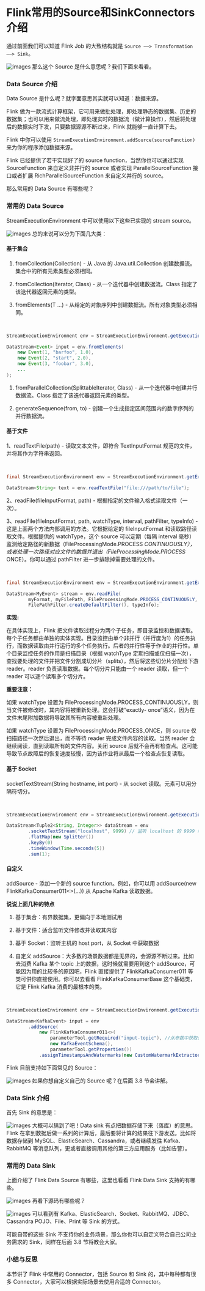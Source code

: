 # Flink常用的Source和SinkConnectors介绍

通过前面我们可以知道 Flink Job 的大致结构就是 `Source ——> Transformation ——> Sink`。

![images](https://static.lovedata.net/zs/2019-04-30-061441.jpg)
那么这个 Source 是什么意思呢？我们下面来看看。

### Data Source 介绍

Data Source 是什么呢？就字面意思其实就可以知道：数据来源。

Flink
做为一款流式计算框架，它可用来做批处理，即处理静态的数据集、历史的数据集；也可以用来做流处理，即处理实时的数据流（做计算操作），然后将处理后的数据实时下发，只要数据源源不断过来，Flink
就能够一直计算下去。

Flink 中你可以使用 `StreamExecutionEnvironment.addSource(sourceFunction)`
来为你的程序添加数据来源。

Flink 已经提供了若干实现好了的 source function，当然你也可以通过实现 SourceFunction 来自定义非并行的 source
或者实现 ParallelSourceFunction 接口或者扩展 RichParallelSourceFunction 来自定义并行的 source。

那么常用的 Data Source 有哪些呢？

### 常用的 Data Source

StreamExecutionEnvironment 中可以使用以下这些已实现的 stream source。

![images](https://static.lovedata.net/zs/2019-10-23-083744.png)
总的来说可以分为下面几大类：

#### 基于集合

  1. fromCollection(Collection) - 从 Java 的 Java.util.Collection 创建数据流。集合中的所有元素类型必须相同。

  2. fromCollection(Iterator, Class) - 从一个迭代器中创建数据流。Class 指定了该迭代器返回元素的类型。

  3. fromElements(T ...) - 从给定的对象序列中创建数据流。所有对象类型必须相同。


​    
```java
StreamExecutionEnvironment env = StreamExecutionEnvironment.getExecutionEnvironment();

DataStream<Event> input = env.fromElements(
    new Event(1, "barfoo", 1.0),
    new Event(2, "start", 2.0),
    new Event(3, "foobar", 3.0),
    ...
);
```


  1. fromParallelCollection(SplittableIterator, Class) - 从一个迭代器中创建并行数据流。Class 指定了该迭代器返回元素的类型。

  2. generateSequence(from, to) - 创建一个生成指定区间范围内的数字序列的并行数据流。

#### 基于文件

1、readTextFile(path) - 读取文本文件，即符合 TextInputFormat 规范的文件，并将其作为字符串返回。


​    
```java
final StreamExecutionEnvironment env = StreamExecutionEnvironment.getExecutionEnvironment();

DataStream<String> text = env.readTextFile("file:///path/to/file");
```


2、readFile(fileInputFormat, path) - 根据指定的文件输入格式读取文件（一次）。

3、readFile(fileInputFormat, path, watchType, interval, pathFilter, typeInfo) -
这是上面两个方法内部调用的方法。它根据给定的 fileInputFormat 和读取路径读取文件。根据提供的 watchType，这个 source
可以定期（每隔 interval 毫秒）监测给定路径的新数据（FileProcessingMode.PROCESS
_CONTINUOUSLY），或者处理一次路径对应文件的数据并退出（FileProcessingMode.PROCESS_ ONCE）。你可以通过
pathFilter 进一步排除掉需要处理的文件。


​    
```java
final StreamExecutionEnvironment env = StreamExecutionEnvironment.getExecutionEnvironment();

DataStream<MyEvent> stream = env.readFile(
        myFormat, myFilePath, FileProcessingMode.PROCESS_CONTINUOUSLY, 100,
        FilePathFilter.createDefaultFilter(), typeInfo);
```


**实现:**

在具体实现上，Flink
把文件读取过程分为两个子任务，即目录监控和数据读取。每个子任务都由单独的实体实现。目录监控由单个非并行（并行度为1）的任务执行，而数据读取由并行运行的多个任务执行。后者的并行性等于作业的并行性。单个目录监控任务的作用是扫描目录（根据
watchType 定期扫描或仅扫描一次），查找要处理的文件并把文件分割成切分片（splits），然后将这些切分片分配给下游 reader。reader
负责读取数据。每个切分片只能由一个 reader 读取，但一个 reader 可以逐个读取多个切分片。

**重要注意：**

如果 watchType 设置为
FileProcessingMode.PROCESS_CONTINUOUSLY，则当文件被修改时，其内容将被重新处理。这会打破“exactly-
once”语义，因为在文件末尾附加数据将导致其所有内容被重新处理。

如果 watchType 设置为 FileProcessingMode.PROCESS_ONCE，则 source 仅扫描路径一次然后退出，而不等待
reader 完成文件内容的读取。当然 reader 会继续阅读，直到读取所有的文件内容。关闭 source
后就不会再有检查点。这可能导致节点故障后的恢复速度较慢，因为该作业将从最后一个检查点恢复读取。

#### 基于 Socket

socketTextStream(String hostname, int port) - 从 socket 读取。元素可以用分隔符切分。


​    
```java
StreamExecutionEnvironment env = StreamExecutionEnvironment.getExecutionEnvironment();

DataStream<Tuple2<String, Integer>> dataStream = env
        .socketTextStream("localhost", 9999) // 监听 localhost 的 9999 端口过来的数据
        .flatMap(new Splitter())
        .keyBy(0)
        .timeWindow(Time.seconds(5))
        .sum(1);
```


#### 自定义

addSource - 添加一个新的 source function。例如，你可以用 addSource(new
FlinkKafkaConsumer011<>(...)) 从 Apache Kafka 读取数据。

**说说上面几种的特点**

  1. 基于集合：有界数据集，更偏向于本地测试用

  2. 基于文件：适合监听文件修改并读取其内容

  3. 基于 Socket：监听主机的 host port，从 Socket 中获取数据

  4. 自定义 addSource：大多数的场景数据都是无界的，会源源不断过来。比如去消费 Kafka 某个 topic 上的数据，这时候就需要用到这个 addSource，可能因为用的比较多的原因吧，Flink 直接提供了 FlinkKafkaConsumer011 等类可供你直接使用。你可以去看看 FlinkKafkaConsumerBase 这个基础类，它是 Flink Kafka 消费的最根本的类。


​    
```java
StreamExecutionEnvironment env = StreamExecutionEnvironment.getExecutionEnvironment();

DataStream<KafkaEvent> input = env
        .addSource(
            new FlinkKafkaConsumer011<>(
                parameterTool.getRequired("input-topic"), //从参数中获取传进来的 topic 
                new KafkaEventSchema(),
                parameterTool.getProperties())
            .assignTimestampsAndWatermarks(new CustomWatermarkExtractor()));
```


Flink 目前支持如下面常见的 Source：

![images](https://static.lovedata.net/zs/UTfWCZ.jpg)
如果你想自定义自己的 Source 呢？在后面 3.8 节会讲解。

### Data Sink 介绍

首先 Sink 的意思是：

![images](https://static.lovedata.net/zs/1atUyo.jpg)
大概可以猜到了吧！Data sink 有点把数据存储下来（落库）的意思。Flink
在拿到数据后做一系列的计算后，最后要将计算的结果往下游发送。比如将数据存储到 MySQL、ElasticSearch、Cassandra，或者继续发往
Kafka、 RabbitMQ 等消息队列，更或者直接调用其他的第三方应用服务（比如告警）。

### 常用的 Data Sink

上面介绍了 Flink Data Source 有哪些，这里也看看 Flink Data Sink 支持的有哪些。

![images](https://static.lovedata.net/zs/siWsAK.jpg)
再看下源码有哪些呢？

![images](https://static.lovedata.net/zs/2019-10-23-084839.png)
可以看到有 Kafka、ElasticSearch、Socket、RabbitMQ、JDBC、Cassandra POJO、File、Print 等
Sink 的方式。

可能自带的这些 Sink 不支持你的业务场景，那么你也可以自定义符合自己公司业务需求的 Sink，同样在后面 3.8 节将教会大家。

### 小结与反思

本节讲了 Flink 中常用的 Connector，包括 Source 和 Sink 的，其中每种都有很多
Connector，大家可以根据实际场景去使用合适的 Connector。

